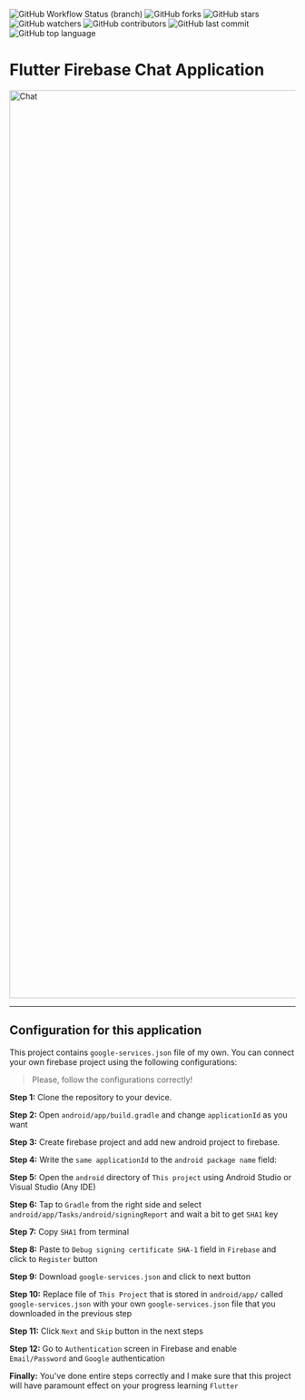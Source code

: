 ![GitHub Workflow Status (branch)](https://img.shields.io/github/workflow/status/iamnijat/flutter-chat/Flutter%20CI/master)
![GitHub forks](https://img.shields.io/github/forks/iamnijat/flutter-chat)
![GitHub stars](https://img.shields.io/github/stars/iamnijat/flutter-chat)
![GitHub watchers](https://img.shields.io/github/watchers/iamnijat/flutter-chat)
![GitHub contributors](https://img.shields.io/github/contributors/iamnijat/flutter-chat)
![GitHub last commit](https://img.shields.io/github/last-commit/iamnijat/flutter-chat)
![GitHub top language](https://img.shields.io/github/languages/top/iamnijat/flutter-chat)

# Flutter Firebase Chat Application

<img width="1600" alt="Chat" src="https://user-images.githubusercontent.com/42466886/138917811-b6e7783e-bdcd-4d24-9fee-89bbf4aa3326.png">

-------

## Configuration for this application

This project contains `google-services.json` file of my own. You can connect your own firebase project using the following configurations:

> Please, follow the configurations correctly!

**Step 1:** Clone the repository to your device.

**Step 2:** Open `android/app/build.gradle` and change `applicationId` as you want

**Step 3:** Create firebase project and add new android project to firebase.

**Step 4:** Write the `same applicationId` to the `android package name` field:

**Step 5:** Open the `android` directory of `This project` using Android Studio or Visual Studio (Any IDE)

**Step 6:** Tap to `Gradle` from the right side and select `android/app/Tasks/android/signingReport` and wait a bit to get `SHA1` key

**Step 7:** Copy `SHA1` from terminal

**Step 8:** Paste to `Debug signing certificate SHA-1` field in `Firebase` and click to `Register` button

**Step 9:** Download `google-services.json` and click to next button

**Step 10:** Replace file of `This Project` that is stored in `android/app/` called `google-services.json` with your own `google-services.json` file that you downloaded in the previous step

**Step 11:** Click `Next` and `Skip` button in the next steps

**Step 12:** Go to `Authentication` screen in Firebase and enable `Email/Password` and `Google` authentication

**Finally:** You've done entire steps correctly and I make sure that this project will have paramount effect on your progress learning `Flutter`


